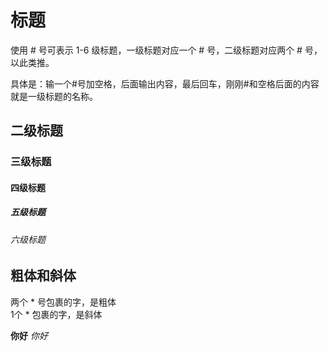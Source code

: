 
# 标题
使用 # 号可表示 1-6 级标题，一级标题对应一个 # 号，二级标题对应两个 # 号，以此类推。

具体是：输一个#号加空格，后面输出内容，最后回车，刚刚#和空格后面的内容就是一级标题的名称。

## 二级标题
### 三级标题
#### 四级标题 
##### 五级标题
###### 六级标题






## 粗体和斜体

两个 * 号包裹的字，是粗体  
1个 * 包裹的字，是斜体

**你好**
*你好*











